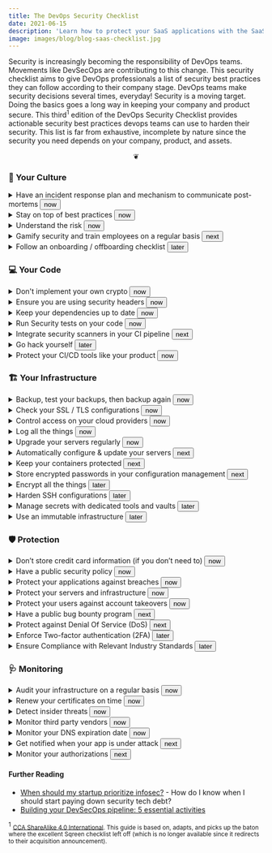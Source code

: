 ```yaml
---
title: The DevOps Security Checklist
date: 2021-06-15
description: 'Learn how to protect your SaaS applications with the SaaS CTO security checklist. Doing the basics goes a long way in keeping your company and product secure.'
image: images/blog/blog-saas-checklist.jpg
---
```


Security is increasingly becoming the responsibility of DevOps teams. Movements like DevSecOps are contributing to this change. This security checklist aims to give DevOps professionals a list of security best practices they can follow according to their company stage. DevOps teams make security decisions several times, everyday! Security is a moving target.  Doing the basics goes a long way in keeping your company and product secure. This third<sup>1</sup> edition of the DevOps Security Checklist provides actionable security best practices devops teams can use to harden their security.  This list is far from exhaustive, incomplete by nature since the security you need depends on your company, product, and assets.

<div onclick="document.body.querySelectorAll('details').forEach((e) => (e.hasAttribute('open')) ? e.removeAttribute('open') : e.setAttribute('open',true))"><center>&#x2766;</center></div>

### 🚀 Your Culture
<details><summary>Have an incident response plan and mechanism to communicate post-mortems <button class=stage>now</button> </summary>

It is not a question of "if" but "when". Evaluate your risks, prepare a proper action plan in case of a breach and communicate properly after the fact.

https://blog.serverdensity.com/how-to-write-a-postmortem/

https://codeascraft.com/2012/05/22/blameless-postmortems/

https://blog.sqreen.io/cybersecurity-risk-assessment-for-startup-cto/

</details>

<details><summary> Stay on top of best practices
 <button class=stage>now
</button></summary>

DevOps is an ever-changing landscape. Ensure that you stay up to date in terms of new technologies, vulnerabilities or best practices.

[https://aws.amazon.com/whitepapers/architecting-for-the-aws-cloud-best-practices/](https://aws.amazon.com/whitepapers/architecting-for-the-aws-cloud-best-practices/)

[https://docs.microsoft.com/en-us/azure/security/azure-security-network-security-best-practices](https://docs.microsoft.com/en-us/azure/security/azure-security-network-security-best-practices)

[http://webopsweekly.com/](http://webopsweekly.com/)

</details><details><summary>Understand the risk
 <button class=stage>now
</button></summary>

The cost of breaches is drastically increasing and security should be taken seriously inside an organization. DevOps engineers should play an important role in advocating for better security practices

[http://www.nttcomsecurity.com/us/uploads/documentdatabase/US_Report_Risk_Value_Public_Approved_v2.pdf](http://www.nttcomsecurity.com/us/uploads/documentdatabase/US_Report_Risk_Value_Public_Approved_v2.pdf)

[http://fortune.com/2016/06/15/data-breach-cost-study-ibm/](http://fortune.com/2016/06/15/data-breach-cost-study-ibm/)

[https://www.troyhunt.com/the-emergence-of-historical-mega-breaches/](https://www.troyhunt.com/the-emergence-of-historical-mega-breaches/)

</details><details><summary>Gamify security and train employees on a regular basis
 <button class=stage>next
</button></summary>

Humans are the weakest links in the security chain. DevOps contribute to the security awareness of all the employees in a company. By explaining how an attacker could infiltrate your company, you will increase the awareness and thus minimize the chance of a hack. Don’t forget fishing and spear-fishing attacks.

[https://www.schneier.com/blog/archives/2008/03/the_security_mi_1.html](https://www.schneier.com/blog/archives/2008/03/the_security_mi_1.html)

[http://www.govtech.com/blogs/lohrmann-on-cybersecurity/Ten-Recommendations-for-Security-Awareness-Programs.html](http://www.govtech.com/blogs/lohrmann-on-cybersecurity/Ten-Recommendations-for-Security-Awareness-Programs.html)

[http://lifehacker.com/5933296/how-can-i-protect-against-hackers-who-use-sneaky-social-engineering-techniques-to-get-into-my-accounts](http://lifehacker.com/5933296/how-can-i-protect-against-hackers-who-use-sneaky-social-engineering-techniques-to-get-into-my-accounts)

</details><details><summary> Follow an onboarding / offboarding checklist
 <button class=stage>later
</button></summary>

This checklist should contain a list of all the steps you need to enforce when an employee, contractor, intern, etc… joins your company. A similar list can also be used when the someone is leaving your team.

[https://www.rippling.com/](https://www.rippling.com/)

[https://about.gitlab.com/handbook/general-onboarding/](https://about.gitlab.com/handbook/general-onboarding/)

[https://about.gitlab.com/handbook/offboarding/](https://about.gitlab.com/handbook/offboarding/)

</details>

### 💻 Your Code
<details><summary>Don't implement your own crypto <button class=stage>now</button></summary>

The problem with cryptography is, that you don’t know you are wrong until you are hacked. So don’t do your own crypto. Use standards instead.

http://crypto.stackexchange.com/questions/43272/why-is-writing-your-own-encryptiondiscouraged

https://download.libsodium.org/doc/

</details>

<details><summary>Ensure you are using security headers
 <button class=stage>now
</button></summary>

Modern browsers support a set of headers dedicated to block certain types of attacks. Make sure you properly implemented all security headers. Don’t forget about the CSP.

[https://securityheaders.io/](https://securityheaders.io/)

[https://blog.appcanary.com/2017/http-security-headers.html](https://blog.appcanary.com/2017/http-security-headers.html)

</details><details><summary>Keep your dependencies up to date
 <button class=stage>now
</button></summary>

Third-party libraries can put your application at risk. Make sure you track your vulnerable packages and update them regularly.

[https://pyup.io/](https://pyup.io/)

[https://snyk.io/](https://snyk.io/)

[https://nodesource.com/products/certified-modules](https://nodesource.com/products/certified-modules)

</details><details><summary>Run Security tests on your code
 <button class=stage>now
</button></summary>

Static Application Security Testing (SAST) is an easy and fast way to find security vulnerabilities in your code. You can enforce SAST security checks in your CI, but be aware of the high number of false positives that can frustrate developers.

[https://www.owasp.org/index.php/Source_Code_Analysis_Tools](https://www.owasp.org/index.php/Source_Code_Analysis_Tools)

[https://github.com/mre/awesome-static-analysis](https://github.com/mre/awesome-static-analysis)

[https://docs.travis-ci.com/user/coverity-scan](https://docs.travis-ci.com/user/coverity-scan)

</details><details><summary>Integrate security scanners in your CI pipeline
 <button class=stage>next
</button></summary>

Integrate a Dynamic Application Security Testing (DAST) tool in your CI, but just like SAST be aware of the high number of false positives.

[http://www.arachni-scanner.com/](http://www.arachni-scanner.com/)

[https://www.owasp.org/index.php/OWASP_Zed_Attack_Proxy_Project](https://www.owasp.org/index.php/OWASP_Zed_Attack_Proxy_Project)

[https://www.acunetix.com/vulnerability-scanner/](https://www.acunetix.com/vulnerability-scanner/)

</details><details><summary>Go hack yourself
 <button class=stage>later
</button></summary>

If your company doesn’t have yet a structured security team, help create a multidisciplinary Red Team to stress your application and infrastructure. Providing an easy environment for the Red Team to attack the application should be part of the scope of DevOps.

[http://www.devsecops.org/blog/2015/12/10/red-team-pwning-the-hearts-and-minds-one-ticket-at-a-time](http://www.devsecops.org/blog/2015/12/10/red-team-pwning-the-hearts-and-minds-one-ticket-at-a-time)

</details><details><summary>Protect your CI/CD tools like your product
 <button class=stage>now
</button></summary>

Your continuous deployment pipeline is the backbone of your IT. Security should be checked at each step. Your CI builds should fail if you detect a security vulnerability. Store your CI configuration for traceability and audit.

[https://wiki.jenkins-ci.org/display/JENKINS/JobConfigHistory+Plugin](https://wiki.jenkins-ci.org/display/JENKINS/JobConfigHistory+Plugin)

[https://www.slideshare.net/kponiatowski/if-cicd-teams-have-time-for-security-so-do-you](https://www.slideshare.net/kponiatowski/if-cicd-teams-have-time-for-security-so-do-you)

</details>

### 🏗 Your Infrastructure
<details><summary>Backup, test your backups, then backup again <button class=stage>now</button></summary>

Backup all your critical assets. Ensure that you attempt to restore your backups frequently so you can guarantee that they’re working as intended. S3 is a very cheap and effective way to backup your assets. Instrument monitoring to ensure backups and restoration verification are working as intended. Research whether offsite and encrypted backups make sense for your product, infrastructure, and regulatory concerns (PII and user data retention).

MongoDB Backup: https://docs.mongodb.com/manual/core/backups/

Postgresql: https://www.postgresql.org/docs/current/static/backup.html

Linux: http://www.tecmint.com/linux-system-backup-tools/

https://www.dataone.org/best-practices/ensure-integrity-and-accessibility-whenmaking-backups-data

https://docs.aws.amazon.com/AmazonRDS/latest/UserGuide/USER_WorkingWithAutomatedBackups.html

https://aws.amazon.com/getting-started/backup-files-to-amazon-s3/

https://www.tarsnap.com/

https://quay.io/


</details>

<details><summary>Check your SSL / TLS configurations
 <button class=stage>now
</button></summary>

Use free tools to scan your infrastructure regularly and make sure the SSL configurations are correct.

[https://observatory.mozilla.org/](https://observatory.mozilla.org/)

[https://www.ssllabs.com/](https://www.ssllabs.com/)

[https://diogomonica.com/2015/12/29/from-double-f-to-double-a/](https://diogomonica.com/2015/12/29/from-double-f-to-double-a/)

</details><details><summary>Control access on your cloud providers
 <button class=stage>now
</button></summary>

The best way to protect your services (database, file storage) is to not use passwords at all. Use the built-in Identity and Access Management (IAM) functions to securely control access to your ressources.

[http://docs.aws.amazon.com/IAM/latest/UserGuide/introduction.html](http://docs.aws.amazon.com/IAM/latest/UserGuide/introduction.html)

[https://cloud.google.com/compute/docs/access/create-enable-service-accounts-for-instances](https://cloud.google.com/compute/docs/access/create-enable-service-accounts-for-instances)

</details><details><summary>Log all the things
 <button class=stage>now
</button></summary>

Infrastructure logs and application logs are your most precious allies for investigating a data breach. Make sure your logs are stored somewhere safe and central. Also make sure you whitelist- or blacklist-specific incoming data to avoid storing personally identifiable information (PII) data.

[https://qbox.io/blog/welcome-to-the-elk-stack-elasticsearch-logstash-kibana](https://qbox.io/blog/welcome-to-the-elk-stack-elasticsearch-logstash-kibana)

[https://www.loggly.com/](https://www.loggly.com/)

</details><details><summary>Upgrade your servers regularly
 <button class=stage>now
</button></summary>

Server packages and libraries are often updated when security vulnerabilities are found. You should update them as soon as a security vulnerability is found.

[https://www.ubuntu.com/usn/](https://www.ubuntu.com/usn/)

[https://help.ubuntu.com/community/AutomaticSecurityUpdates](https://help.ubuntu.com/community/AutomaticSecurityUpdates)

[https://access.redhat.com/security/vulnerabilities](https://access.redhat.com/security/vulnerabilities)

</details><details><summary>Automatically configure & update your servers
 <button class=stage>next
</button></summary>

An automated configuration management tool helps you ensure that your servers are updated and secured.

**Chef:** [https://learn.chef.io/tutorials/](https://learn.chef.io/tutorials/)

**Puppet:** [https://www.digitalocean.com/community/tutorials/how-to-install-puppet-4-in-a-master-agent-setup-on-ubuntu-14-04](https://www.digitalocean.com/community/tutorials/how-to-install-puppet-4-in-a-master-agent-setup-on-ubuntu-14-04)

**Ansible:** [http://docs.ansible.com/ansible/intro_getting_started.html](http://docs.ansible.com/ansible/intro_getting_started.html)

**Salt:** [https://docs.saltstack.com/en/latest/topics/tutorials/walkthrough.html](https://docs.saltstack.com/en/latest/topics/tutorials/walkthrough.html)

</details><details><summary>Keep your containers protected
 <button class=stage>next
</button></summary>

Use Docker (or Kubernetes), and ensure that they are patched and secure.
Use tools to automatically update and scan your containers for security vulnerabilities.

[https://www.docker.com/docker-security](https://www.docker.com/docker-security)

[https://docs.docker.com/docker-cloud/builds/image-scan/](https://docs.docker.com/docker-cloud/builds/image-scan/)

[https://jpetazzo.github.io/2015/05/27/docker-images-vulnerabilities/](https://jpetazzo.github.io/2015/05/27/docker-images-vulnerabilities/)

[https://www.slideshare.net/MichaelCherny/security-best-practices-for-kubernetes-deployment](https://www.slideshare.net/MichaelCherny/security-best-practices-for-kubernetes-deployment)

</details><details><summary>Store encrypted passwords in your configuration management
 <button class=stage>next
</button></summary>

Storing passwords (like databases ones) can be done on a dedicated database with restricted access. An other solution is to store them encrypted in your Source Code Management (SCM) system. That way, you just need the master key to decrypt them.

**Chef:** [https://github.com/chef/chef-vault](https://github.com/chef/chef-vault)

**Puppet:** [https://puppet.com/blog/encrypt-your-data-using-hiera-eyaml](https://puppet.com/blog/encrypt-your-data-using-hiera-eyaml)

**Salt:** [https://docs.saltstack.com/en/latest/ref/renderers/all/salt.renderers.gpg.html](https://docs.saltstack.com/en/latest/ref/renderers/all/salt.renderers.gpg.html)

**Ansible:** [http://docs.ansible.com/ansible/playbooks_vault.html](http://docs.ansible.com/ansible/playbooks_vault.html)

</details><details><summary>Encrypt all the things
 <button class=stage>later
</button></summary>

SSL performance problems are a myth and you don’t have any good reasons not to use SSL on all your public services.

[https://letsencrypt.org/](https://letsencrypt.org/)

[https://certbot.eff.org/](https://certbot.eff.org/)

[https://www.digitalocean.com/community/tutorials/how-to-secure-nginx-with-let-s-encrypt-on-ubuntu-14-04](https://www.digitalocean.com/community/tutorials/how-to-secure-nginx-with-let-s-encrypt-on-ubuntu-14-04)

[https://www.digitalocean.com/community/tutorials/how-to-secure-apache-with-let-s-encrypt-on-ubuntu-14-04](https://www.digitalocean.com/community/tutorials/how-to-secure-apache-with-let-s-encrypt-on-ubuntu-14-04)

</details><details><summary>Harden SSH configurations
 <button class=stage>later
</button></summary>

SSH is the defacto remote login mechanism on Linux environments. It’s also the de facto penetration vector for hackers. Make sure you have proper  SSH configurations.

[https://devops.profitbricks.com/tutorials/secure-the-ssh-server-on-ubuntu/](https://devops.profitbricks.com/tutorials/secure-the-ssh-server-on-ubuntu/)

[https://www.digitalocean.com/community/tutorials/how-to-set-up-ssh-keys--2](https://www.digitalocean.com/community/tutorials/how-to-set-up-ssh-keys--2)

</details><details><summary>Manage secrets with dedicated tools and vaults
 <button class=stage>later
</button></summary>

When you need to store cryptographic secrets (other than database password, TLS certificate, …) and perform encryption with them, you should use dedicated tools. This way the cryptographic secret never leaves the tool and you get auditing features.

[https://www.vaultproject.io/](https://www.vaultproject.io/)

[https://github.com/square/keywhiz](https://github.com/square/keywhiz)

[https://aws.amazon.com/cloudhsm/](https://aws.amazon.com/cloudhsm/)

[https://aws.amazon.com/kms/](https://aws.amazon.com/kms/)

</details><details><summary>Use an immutable infrastructure
 <button class=stage>later
</button></summary>

Use immutable infrastructures to avoid having to manage and update your servers.

[https://martinfowler.com/bliki/ImmutableServer.html](https://martinfowler.com/bliki/ImmutableServer.html)

[https://hackernoon.com/configuration-management-is-an-antipattern-e677e34be64c#.n68b1i3eo](https://hackernoon.com/configuration-management-is-an-antipattern-e677e34be64c#.n68b1i3eo)

</details>

### 🛡️ Protection
<details><summary>Don’t store credit card information (if you don’t need to) <button class=stage>now</button></summary>

Use third-party services to store credit card information to avoid having to manage and protect them.


https://stripe.com/

https://www.braintreepayments.com

https://www.pcisecuritystandards.org/pdfs/pciscc_ten_common_myths.pdf

https://medium.com/@folsen/accepting-payments-is-getting-harder-1b2f342e4ea#.897akko4q

</details>

<details><summary>Have a public security policy
 <button class=stage>now
</button></summary>

This is a page on your corporate website describing how you plan to respond to external security reports. You should advise you support [responsible disclosure](https://en.wikipedia.org/wiki/Responsible_disclosure). Keep in mind that most of the reports that you receive probably won't be relevant.

[https://www.intercom.com/security ](https://www.intercom.com/security )

[https://www.zendesk.com/product/zendesk-security/ ](https://www.zendesk.com/product/zendesk-security/ )

[https://www.apple.com/support/security/](https://www.apple.com/support/security/)

</details><details><summary>Protect your applications against breaches
 <button class=stage>now
</button></summary>

Detect and block attacks in real-time using a protection solution. All the OWASP top-10 vulnerabilities (SQL injections, NoSQL injections, cross-site scripting attacks, code/command injections, etc.) are covered.

[https://en.wikipedia.org/wiki/Web_application_firewall](https://en.wikipedia.org/wiki/Web_application_firewall)

</details><details><summary>Protect your servers and infrastructure
 <button class=stage>now
</button></summary>

Your servers will be scanned in order to fingerprint your application and locate open services, misconfiguration, etc. You can setup tools to keep these scanners away from your servers.

[https://www.digitalocean.com/community/tutorials/how-to-protect-ssh-with-fail2ban-on-ubuntu-14-04](https://www.digitalocean.com/community/tutorials/how-to-protect-ssh-with-fail2ban-on-ubuntu-14-04)

</details><details><summary>Protect your users against account takeovers
 <button class=stage>now
</button></summary>

Account takeovers or brute force attacks are easy to setup. You should make sure your users are protected against account takeovers.

[https://www.owasp.org/index.php/Blocking_Brute_Force_Attacks](https://www.owasp.org/index.php/Blocking_Brute_Force_Attacks)

[https://security.stackexchange.com/questions/94432/should-i-implement-incorrect-password-delay-in-a-website-or-a-webservice](https://security.stackexchange.com/questions/94432/should-i-implement-incorrect-password-delay-in-a-website-or-a-webservice)

</details><details><summary>Have a public bug bounty program
 <button class=stage>next
</button></summary>

A bug bounty program will allow external hackers to report vulnerabilities. Most of the bug bounties program set rewards in place. You need security aware people inside your development teams to evaluate any reports you receive.

[https://www.tripwire.com/state-of-security/vulnerability-management/launching-an-efficient-and-cost-effective-bug-bounty-program/](https://www.tripwire.com/state-of-security/vulnerability-management/launching-an-efficient-and-cost-effective-bug-bounty-program/)

[https://www.hackerone.com/](https://www.hackerone.com/)

[https://bountyfactory.io/en/index.html](https://bountyfactory.io/en/index.html)

</details><details><summary>Protect against Denial Of Service (DoS)
 <button class=stage>next
</button></summary>

DoS attacks are meant to break your application and make it unavailable to your customers. Use a specific service to protect your app against Distributed Denial Of Service attacks.

[https://www.akamai.com/](https://www.akamai.com/)

[https://www.cloudflare.com/ddos/](https://www.cloudflare.com/ddos/)

[https://www.ovh.com/us/news/articles/a1171.protection-anti-ddos-service-standard](https://www.ovh.com/us/news/articles/a1171.protection-anti-ddos-service-standard)

</details><details><summary>Enforce Two-factor authentication (2FA)
 <button class=stage>later
</button></summary>

Enforce 2FA on all the services used (whenever possible).

[https://duo.com/](https://duo.com/)

[https://auth0.com/](https://auth0.com/)

[https://nakedsecurity.sophos.com/2016/08/18/nists-new-password-rules-what-you-need-to-know/](https://nakedsecurity.sophos.com/2016/08/18/nists-new-password-rules-what-you-need-to-know/)

</details><details><summary>Ensure Compliance with Relevant Industry Standards
 <button class=stage>later
</button></summary>

Comply to standards to ensure you follow industry best practices and answer your customer needs. But simple compliance will never protect your apps.

[https://cloudsecurityalliance.org/](https://cloudsecurityalliance.org/)

[https://en.wikipedia.org/wiki/ISO/IEC_27001:2013](https://en.wikipedia.org/wiki/ISO/IEC_27001:2013)

[https://en.wikipedia.org/wiki/Payment_Card_Industry_Data_Security_Standard](https://en.wikipedia.org/wiki/Payment_Card_Industry_Data_Security_Standard)

</details>

### 🩺  Monitoring
<details><summary>Audit your infrastructure on a regular basis <button class=stage>now</button></summary>

With cloud providers, it’s easy to start instances and forget about them. You will need to create and maintain a list of your assets (servers, network devices, services exposed etc…), and review it regularly to determine if you still need them, keep them up to date, and ensure that they benefit from your latest deployments.


http://docs.aws.amazon.com/general/latest/gr/aws-security-audit-guide.html

http://searchenterpriselinux.techtarget.com/tip/Creating-an-inventory-with-nmapnetwork-scanning

https://github.com/Netflix/security_monkey

</details>

<details><summary>Renew your certificates on time
 <button class=stage>now
</button></summary>

You should be using TLS certificates. It can be a hassle to configure and monitor but don’t forget to renew them!

[https://www.ssllabs.com/](https://www.ssllabs.com/)

[https://serverlesscode.com/post/ssl-expiration-alerts-with-lambda/](https://serverlesscode.com/post/ssl-expiration-alerts-with-lambda/)

</details><details><summary>Detect insider threats
 <button class=stage>now
</button></summary>

The most important attacks will come from insider threats. Those can be users or attackers gaining access to privileged user accounts. Make sure you monitor your users to detect attackers before an attack happens.

</details><details><summary>Monitor third party vendors
 <button class=stage>now
</button></summary>

You’re likely to use third party products to manage your servers / payrolls / logs or even just social media. Just like you’re likely to be hacked, they can be too. Make sure you follow the news and react immediately after a breach.

[https://haveibeenpwned.com/](https://haveibeenpwned.com/)

[https://twitter.com/SecurityNewsbot](https://twitter.com/SecurityNewsbot)

</details><details><summary>Monitor your DNS expiration date
 <button class=stage>now
</button></summary>

Just like TLS certificates, DNS can expire. Make sure you monitor your DNS expiration automatically.

[https://github.com/glensc/monitoring-plugin-check_domain](https://github.com/glensc/monitoring-plugin-check_domain)

</details><details><summary>Get notified when your app is under attack
 <button class=stage>next
</button></summary>

You will be attacked. Make sure you have a monitoring system in place that will detect security events targeting your application before it’s too late. Knowing when your application is starting to get massively scanned is key to stop more advanced attacks.

[https://www.linode.com/docs/security/using-fail2ban-for-security#email-alerts](https://www.linode.com/docs/security/using-fail2ban-for-security#email-alerts)

[http://alerta.io/](http://alerta.io/)

</details><details><summary>Monitor your authorizations
 <button class=stage>next
</button></summary>

Be proactive and be alerted when authorizations or keys binary are changed in your production.

[http://techblog.netflix.com/2017/03/netflix-security-monkey-on-google-cloud.html](http://techblog.netflix.com/2017/03/netflix-security-monkey-on-google-cloud.html)

[https://cloudsploit.com/events](https://cloudsploit.com/events)

[http://ossec.github.io/](http://ossec.github.io/)

[https://security.stackexchange.com/a/19386](https://security.stackexchange.com/a/19386)

</details>

#### Further Reading

* [When should my startup prioritize infosec?](https://www.goldfiglabs.com/blog/when-should-my-startup-prioritize-infosec/) - How do I know when I should start paying down security tech debt?
* [Building your DevSecOps pipeline: 5 essential activities](https://www.synopsys.com/blogs/software-security/devsecops-pipeline-checklist/)


<sup>1</sup> <small>[CCA ShareAlike 4.0 International](https://github.com/vikrum/CTOSecurityChecklist/blob/master/LICENSE.md). This guide is based on, adapts, and picks up the baton where the excellent Sqreen checklist left off (which is no longer available since it redirects to their acquisition announcement).</small>


